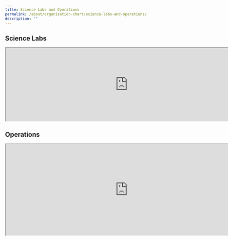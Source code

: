```yaml
---
title: Science Labs and Operations
permalink: /about/organisation-chart/science-labs-and-operations/
description: ""
---
```

<h2>Science Labs</h2>

<iframe src="https://docs.google.com/document/d/e/2PACX-1vRPCpt6iNuJSFLdsG-B-OWIoLfn4pG_tg2ZYBQ0L-rez8USNv5ThYwWIVOFvz1FtrgaUy2d-AV9cP9x/pub?embedded=true" width="800px" height="240px" scrolling="no"></iframe>

<h2>Operations</h2>

<iframe src="https://docs.google.com/document/d/e/2PACX-1vQKVFDuLA6boXRgnA5LCp1-LUUOGtuGwVHC1-yrJFqJlynZNuwRe4n_3CxYzKp_IWfs_YMCf5JA62Mb/pub?embedded=true" width="800px" height="300px" scrolling="no"></iframe>